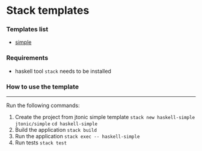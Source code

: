 # Stack templates

### Templates list
- [simple](./simple.hsfiles)

### Requirements

- haskell tool `stack` needs to be installed

### How to use the template
---
Run the following commands:
1. Create the project from jtonic simple template
  `stack new haskell-simple jtonic/simple`
  `cd haskell-simple`
2. Build the application
  `stack build`
3. Run the application
  `stack exec -- haskell-simple`
4. Run tests
  `stack test`

